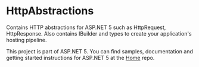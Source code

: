 HttpAbstractions
================

Contains HTTP abstractions for ASP.NET 5 such as HttpRequest, HttpResponse. Also contains IBuilder and types to create your application's hosting pipeline.

This project is part of ASP.NET 5. You can find samples, documentation and getting started instructions for ASP.NET 5 at the [Home](https://github.com/aspnet/home) repo.



